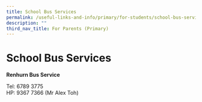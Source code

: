 ```yaml
---
title: School Bus Services
permalink: /useful-links-and-info/primary/for-students/school-bus-services/
description: ""
third_nav_title: For Parents (Primary)
---
```

# School Bus Services

**Renhurn Bus Service**

Tel: 6789 3775<br>
HP: 9367 7366 (Mr Alex Toh)